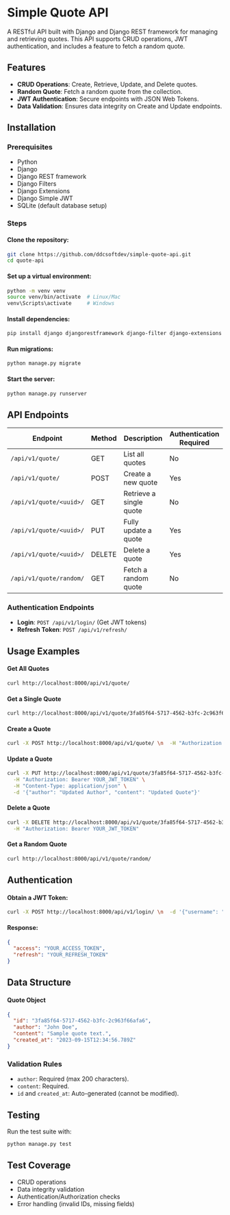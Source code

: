 # Simple Quote API

A RESTful API built with Django and Django REST framework for managing and retrieving quotes. This API supports CRUD operations, JWT authentication, and includes a feature to fetch a random quote.

## Features
- **CRUD Operations**: Create, Retrieve, Update, and Delete quotes.
- **Random Quote**: Fetch a random quote from the collection.
- **JWT Authentication**: Secure endpoints with JSON Web Tokens.
- **Data Validation**: Ensures data integrity on Create and Update endpoints.

## Installation

### Prerequisites
- Python
- Django
- Django REST framework
- Django Filters
- Django Extensions
- Django Simple JWT
- SQLite (default database setup)

### Steps
#### Clone the repository:
```bash
git clone https://github.com/ddcsoftdev/simple-quote-api.git
cd quote-api
```
#### Set up a virtual environment:
```bash
python -m venv venv
source venv/bin/activate  # Linux/Mac
venv\Scripts\activate     # Windows
```
#### Install dependencies:
```bash
pip install django djangorestframework django-filter django-extensions djangorestframework-simplejwt
```
#### Run migrations:
```bash
python manage.py migrate
```
#### Start the server:
```bash
python manage.py runserver
```

## API Endpoints

| Endpoint | Method | Description | Authentication Required |
|----------|--------|-------------|-------------------------|
| `/api/v1/quote/` | GET | List all quotes | No |
| `/api/v1/quote/` | POST | Create a new quote | Yes |
| `/api/v1/quote/<uuid>/` | GET | Retrieve a single quote | No |
| `/api/v1/quote/<uuid>/` | PUT | Fully update a quote | Yes |
| `/api/v1/quote/<uuid>/` | DELETE | Delete a quote | Yes |
| `/api/v1/quote/random/` | GET | Fetch a random quote | No |

### Authentication Endpoints
- **Login**: `POST /api/v1/login/` (Get JWT tokens)
- **Refresh Token**: `POST /api/v1/refresh/`

## Usage Examples

#### Get All Quotes
```bash
curl http://localhost:8000/api/v1/quote/
```
#### Get a Single Quote
```bash
curl http://localhost:8000/api/v1/quote/3fa85f64-5717-4562-b3fc-2c963f66afa6/
```
#### Create a Quote
```bash
curl -X POST http://localhost:8000/api/v1/quote/ \n  -H "Authorization: Bearer YOUR_JWT_TOKEN" \n  -H "Content-Type: application/json" \n  -d '{"author": "John Doe", "content": "Quote 1"}'
```
#### Update a Quote
```bash
curl -X PUT http://localhost:8000/api/v1/quote/3fa85f64-5717-4562-b3fc-2c963f66afa6/ \
  -H "Authorization: Bearer YOUR_JWT_TOKEN" \
  -H "Content-Type: application/json" \
  -d '{"author": "Updated Author", "content": "Updated Quote"}'
```
#### Delete a Quote
```bash
curl -X DELETE http://localhost:8000/api/v1/quote/3fa85f64-5717-4562-b3fc-2c963f66afa6/ \
  -H "Authorization: Bearer YOUR_JWT_TOKEN"
```
#### Get a Random Quote
```bash
curl http://localhost:8000/api/v1/quote/random/
```

## Authentication
#### Obtain a JWT Token:
```bash
curl -X POST http://localhost:8000/api/v1/login/ \n  -d '{"username": "test_user", "password": "password1234"}'
```
#### Response:
```json
{
  "access": "YOUR_ACCESS_TOKEN",
  "refresh": "YOUR_REFRESH_TOKEN"
}
```

## Data Structure
#### Quote Object
```json
{
  "id": "3fa85f64-5717-4562-b3fc-2c963f66afa6",
  "author": "John Doe",
  "content": "Sample quote text.",
  "created_at": "2023-09-15T12:34:56.789Z"
}
```

### Validation Rules
- `author`: Required (max 200 characters).
- `content`: Required.
- `id` and `created_at`: Auto-generated (cannot be modified).

## Testing
Run the test suite with:
```bash
python manage.py test
```

## Test Coverage
- CRUD operations
- Data integrity validation
- Authentication/Authorization checks
- Error handling (invalid IDs, missing fields)